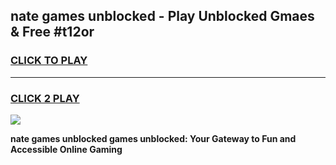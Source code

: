 
## nate games unblocked - Play Unblocked Gmaes & Free #t12or
<h3>
<a href="https://premium.freeplayer.one?title=nate_games_unblocked&ref=01M">CLICK TO PLAY</a></h3>
<hr>

<h3>
<a href="https://premium.freeplayer.one?title=nate_games_unblocked&ref=01M">CLICK 2 PLAY</a>
  
</h3>

<a href="https://premium.freeplayer.one?title=nate_games_unblocked&ref=01M"><img src="https://clearcache.store/games.png"></a>


**nate games unblocked games unblocked: Your Gateway to Fun and Accessible Online Gaming**
